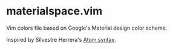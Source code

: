 # materialspace.vim
Vim colors file based on Google's Material design color scheme.

Inspired by Silvestre Herrera's [Atom syntax](https://github.com/silvestreh/atom-material-syntax).
